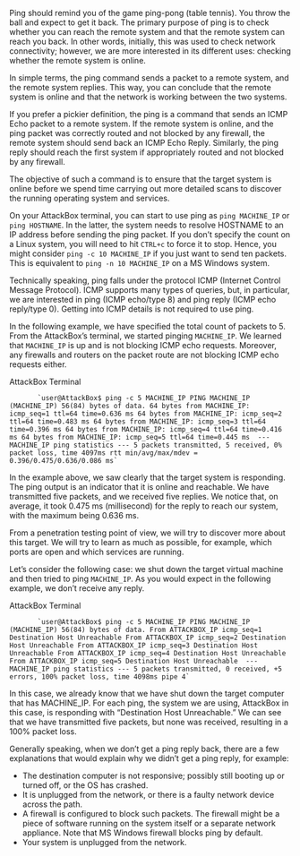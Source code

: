 Ping should remind you of the game ping-pong (table tennis). You throw the ball and expect to get it back. The primary purpose of ping is to check whether you can reach the remote system and that the remote system can reach you back. In other words, initially, this was used to check network connectivity; however, we are more interested in its different uses: checking whether the remote system is online.

In simple terms, the ping command sends a packet to a remote system, and the remote system replies. This way, you can conclude that the remote system is online and that the network is working between the two systems.

If you prefer a pickier definition, the ping is a command that sends an ICMP Echo packet to a remote system. If the remote system is online, and the ping packet was correctly routed and not blocked by any firewall, the remote system should send back an ICMP Echo Reply. Similarly, the ping reply should reach the first system if appropriately routed and not blocked by any firewall.

The objective of such a command is to ensure that the target system is online before we spend time carrying out more detailed scans to discover the running operating system and services.

On your AttackBox terminal, you can start to use ping as `ping MACHINE_IP` or `ping HOSTNAME`. In the latter, the system needs to resolve HOSTNAME to an IP address before sending the ping packet. If you don’t specify the count on a Linux system, you will need to hit `CTRL+c` to force it to stop. Hence, you might consider `ping -c 10 MACHINE_IP` if you just want to send ten packets. This is equivalent to `ping -n 10 MACHINE_IP` on a MS Windows system.

Technically speaking, ping falls under the protocol ICMP (Internet Control Message Protocol). ICMP supports many types of queries, but, in particular, we are interested in ping (ICMP echo/type 8) and ping reply (ICMP echo reply/type 0). Getting into ICMP details is not required to use ping.

In the following example, we have specified the total count of packets to 5. From the AttackBox’s terminal, we started pinging `MACHINE_IP`. We learned that `MACHINE_IP` is up and is not blocking ICMP echo requests. Moreover, any firewalls and routers on the packet route are not blocking ICMP echo requests either.

AttackBox Terminal

           `user@AttackBox$ ping -c 5 MACHINE_IP PING MACHINE_IP (MACHINE_IP) 56(84) bytes of data. 64 bytes from MACHINE_IP: icmp_seq=1 ttl=64 time=0.636 ms 64 bytes from MACHINE_IP: icmp_seq=2 ttl=64 time=0.483 ms 64 bytes from MACHINE_IP: icmp_seq=3 ttl=64 time=0.396 ms 64 bytes from MACHINE_IP: icmp_seq=4 ttl=64 time=0.416 ms 64 bytes from MACHINE_IP: icmp_seq=5 ttl=64 time=0.445 ms  --- MACHINE_IP ping statistics --- 5 packets transmitted, 5 received, 0% packet loss, time 4097ms rtt min/avg/max/mdev = 0.396/0.475/0.636/0.086 ms`
        

In the example above, we saw clearly that the target system is responding. The ping output is an indicator that it is online and reachable. We have transmitted five packets, and we received five replies. We notice that, on average, it took 0.475 ms (millisecond) for the reply to reach our system, with the maximum being 0.636 ms.  

From a penetration testing point of view, we will try to discover more about this target. We will try to learn as much as possible, for example, which ports are open and which services are running.

Let’s consider the following case: we shut down the target virtual machine and then tried to ping `MACHINE_IP`. As you would expect in the following example, we don’t receive any reply.

AttackBox Terminal

           `user@AttackBox$ ping -c 5 MACHINE_IP PING MACHINE_IP (MACHINE_IP) 56(84) bytes of data. From ATTACKBOX_IP icmp_seq=1 Destination Host Unreachable From ATTACKBOX_IP icmp_seq=2 Destination Host Unreachable From ATTACKBOX_IP icmp_seq=3 Destination Host Unreachable From ATTACKBOX_IP icmp_seq=4 Destination Host Unreachable From ATTACKBOX_IP icmp_seq=5 Destination Host Unreachable  --- MACHINE_IP ping statistics --- 5 packets transmitted, 0 received, +5 errors, 100% packet loss, time 4098ms pipe 4`
        

In this case, we already know that we have shut down the target computer that has MACHINE_IP. For each ping, the system we are using, AttackBox in this case, is responding with “Destination Host Unreachable.” We can see that we have transmitted five packets, but none was received, resulting in a 100% packet loss.  

Generally speaking, when we don’t get a ping reply back, there are a few explanations that would explain why we didn’t get a ping reply, for example:

- The destination computer is not responsive; possibly still booting up or turned off, or the OS has crashed.
- It is unplugged from the network, or there is a faulty network device across the path.
- A firewall is configured to block such packets. The firewall might be a piece of software running on the system itself or a separate network appliance. Note that MS Windows firewall blocks ping by default.
- Your system is unplugged from the network.